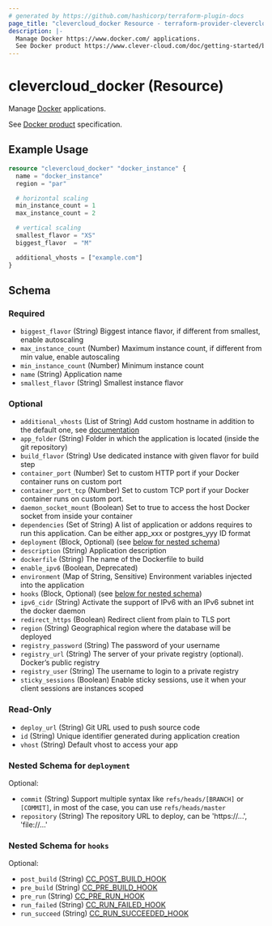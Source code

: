 ```yaml
---
# generated by https://github.com/hashicorp/terraform-plugin-docs
page_title: "clevercloud_docker Resource - terraform-provider-clevercloud"
description: |-
  Manage Docker https://www.docker.com/ applications.
  See Docker product https://www.clever-cloud.com/doc/getting-started/by-language/docker/ specification.
---
```


# clevercloud_docker (Resource)

Manage [Docker](https://www.docker.com/) applications.

See [Docker product](https://www.clever-cloud.com/doc/getting-started/by-language/docker/) specification.

## Example Usage

```terraform
resource "clevercloud_docker" "docker_instance" {
  name = "docker_instance"
  region = "par"

  # horizontal scaling
  min_instance_count = 1
  max_instance_count = 2

  # vertical scaling
  smallest_flavor = "XS"
  biggest_flavor  = "M"

  additional_vhosts = ["example.com"]
}
```

<!-- schema generated by tfplugindocs -->
## Schema

### Required

- `biggest_flavor` (String) Biggest intance flavor, if different from smallest, enable autoscaling
- `max_instance_count` (Number) Maximum instance count, if different from min value, enable autoscaling
- `min_instance_count` (Number) Minimum instance count
- `name` (String) Application name
- `smallest_flavor` (String) Smallest instance flavor

### Optional

- `additional_vhosts` (List of String) Add custom hostname in addition to the default one, see [documentation](https://www.clever-cloud.com/doc/administrate/domain-names/)
- `app_folder` (String) Folder in which the application is located (inside the git repository)
- `build_flavor` (String) Use dedicated instance with given flavor for build step
- `container_port` (Number) Set to custom HTTP port if your Docker container runs on custom port
- `container_port_tcp` (Number) Set to custom TCP port if your Docker container runs on custom port.
- `daemon_socket_mount` (Boolean) Set to true to access the host Docker socket from inside your container
- `dependencies` (Set of String) A list of application or addons requires to run this application.
Can be either app_xxx or postgres_yyy ID format
- `deployment` (Block, Optional) (see [below for nested schema](#nestedblock--deployment))
- `description` (String) Application description
- `dockerfile` (String) The name of the Dockerfile to build
- `enable_ipv6` (Boolean, Deprecated)
- `environment` (Map of String, Sensitive) Environment variables injected into the application
- `hooks` (Block, Optional) (see [below for nested schema](#nestedblock--hooks))
- `ipv6_cidr` (String) Activate the support of IPv6 with an IPv6 subnet int the docker daemon
- `redirect_https` (Boolean) Redirect client from plain to TLS port
- `region` (String) Geographical region where the database will be deployed
- `registry_password` (String) The password of your username
- `registry_url` (String) The server of your private registry (optional).	Docker’s public registry
- `registry_user` (String) The username to login to a private registry
- `sticky_sessions` (Boolean) Enable sticky sessions, use it when your client sessions are instances scoped

### Read-Only

- `deploy_url` (String) Git URL used to push source code
- `id` (String) Unique identifier generated during application creation
- `vhost` (String) Default vhost to access your app

<a id="nestedblock--deployment"></a>
### Nested Schema for `deployment`

Optional:

- `commit` (String) Support multiple syntax like `refs/heads/[BRANCH]` or `[COMMIT]`, in most of the case, you can use `refs/heads/master`
- `repository` (String) The repository URL to deploy, can be 'https://...', 'file://...'


<a id="nestedblock--hooks"></a>
### Nested Schema for `hooks`

Optional:

- `post_build` (String) [CC_POST_BUILD_HOOK](https://www.clever-cloud.com/doc/develop/build-hooks/#post-build-cc_post_build_hook)
- `pre_build` (String) [CC_PRE_BUILD_HOOK](https://www.clever-cloud.com/doc/develop/build-hooks/#pre-build-cc_pre_build_hook)
- `pre_run` (String) [CC_PRE_RUN_HOOK](https://www.clever-cloud.com/doc/develop/build-hooks/#pre-run-cc_pre_run_hook)
- `run_failed` (String) [CC_RUN_FAILED_HOOK](https://www.clever-cloud.com/doc/develop/build-hooks/#run-succeeded-cc_run_succeeded_hook-or-failed-cc_run_failed_hook)
- `run_succeed` (String) [CC_RUN_SUCCEEDED_HOOK](https://www.clever-cloud.com/doc/develop/build-hooks/#run-succeeded-cc_run_succeeded_hook-or-failed-cc_run_failed_hook)
